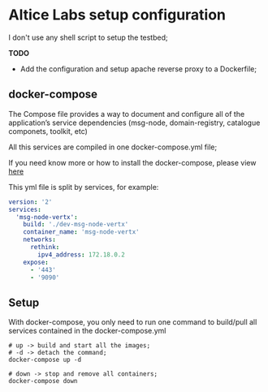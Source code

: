 # Altice Labs setup configuration

I don't use any shell script to setup the testbed;

**TODO**
  - Add the configuration and setup apache reverse proxy to a Dockerfile;


## docker-compose

The Compose file provides a way to document and configure all of the application’s service dependencies (msg-node, domain-registry, catalogue componets, toolkit, etc)

All this services are compiled in one docker-compose.yml file;

If you need know more or how to install the docker-compose, please view [here](https://docs.docker.com/compose/overview/)

This yml file is split by services, for example:

```yml
version: '2'
services:
  'msg-node-vertx':
    build: './dev-msg-node-vertx'
    container_name: 'msg-node-vertx'
    networks:
      rethink:
        ipv4_address: 172.18.0.2
    expose:
      - '443'
      - '9090'
```

## Setup

With docker-compose, you only need to run one command to build/pull all services contained in the docker-compose.yml

```shell
# up -> build and start all the images;
# -d -> detach the command;
docker-compose up -d
```

```shell
# down -> stop and remove all containers;
docker-compose down
```
